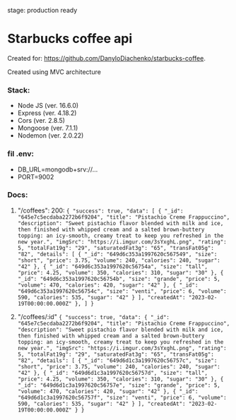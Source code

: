 stage: production ready

# Starbucks coffee api

Created for: https://github.com/DanyloDiachenko/starbucks-coffee.

Created using MVC architecture

### Stack:
- Node JS (ver. 16.6.0)
- Express (ver. 4.18.2)
- Cors (ver. 2.8.5)
- Mongoose (ver. 7.1.1)
- Nodemon (ver. 2.0.22)

### fil .env:
- DB_URL=mongodb+srv://...
- PORT=9002

### Docs:
1.  "/coffees": 
200: 
`{
    "success": true,
    "data": [
		{
            "_id": "645e7c5ecdaba2272b6f9204",
            "title": "Pistachio Creme Frappuccino",
            "description": "Sweet pistachio flavor blended with milk and ice, then finished with whipped cream and a salted brown-buttery topping: an icy-smooth, creamy treat to keep you refreshed in the new year.",
            "imgSrc": "https://i.imgur.com/3sYxghL.png",
            "rating": 5,
            "totalFat19g": "29",
            "saturatedFat3g": "65",
            "transFat05g": "82",
            "details": [
                {
                    "_id": "649d6c353a1997620c567549",
                    "size": "short",
                    "price": 3.75,
                    "volume": 240,
                    "calories": 240,
                    "sugar": "42"
                },
                {
                    "_id": "649d6c353a1997620c56754a",
                    "size": "tall",
                    "price": 4.25,
                    "volume": 350,
                    "calories": 310,
                    "sugar": "30"
                },
                {
                    "_id": "649d6c353a1997620c56754b",
                    "size": "grande",
                    "price": 5,
                    "volume": 470,
                    "calories": 420,
                    "sugar": "42"
                },
                {
                    "_id": "649d6c353a1997620c56754c",
                    "size": "venti",
                    "price": 6,
                    "volume": 590,
                    "calories": 535,
                    "sugar": "42"
                }
            ],
            "createdAt": "2023-02-19T00:00:00.000Z"
        },
	]
}`

2. "/coffees/:id"
`{
    "success": true,
    "data": {
        "_id": "645e7c5ecdaba2272b6f9204",
        "title": "Pistachio Creme Frappuccino",
        "description": "Sweet pistachio flavor blended with milk and ice, then finished with whipped cream and a salted brown-buttery topping: an icy-smooth, creamy treat to keep you refreshed in the new year.",
        "imgSrc": "https://i.imgur.com/3sYxghL.png",
        "rating": 5,
        "totalFat19g": "29",
        "saturatedFat3g": "65",
        "transFat05g": "82",
        "details": [
            {
                "_id": "649d6d1c3a1997620c56757c",
                "size": "short",
                "price": 3.75,
                "volume": 240,
                "calories": 240,
                "sugar": "42"
            },
            {
                "_id": "649d6d1c3a1997620c56757d",
                "size": "tall",
                "price": 4.25,
                "volume": 350,
                "calories": 310,
                "sugar": "30"
            },
            {
                "_id": "649d6d1c3a1997620c56757e",
                "size": "grande",
                "price": 5,
                "volume": 470,
                "calories": 420,
                "sugar": "42"
            },
            {
                "_id": "649d6d1c3a1997620c56757f",
                "size": "venti",
                "price": 6,
                "volume": 590,
                "calories": 535,
                "sugar": "42"
            }
        ],
        "createdAt": "2023-02-19T00:00:00.000Z"
    }
}`
